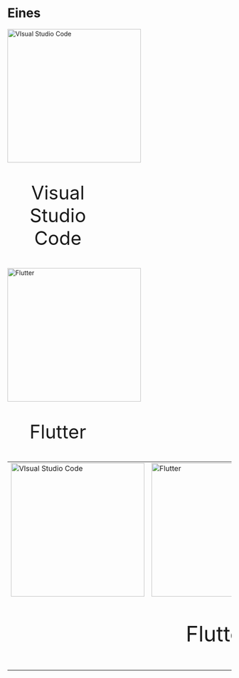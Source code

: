 <!-- TITLE: 1. Home -->
# Eines

<div style=" width: 100%">
	<div style="width: 45%; display: inline">
		<a href="https://wiki-js-epl.herokuapp.com/visual-studio-code"><img width="300" alt="VIsual Studio Code" src="https://mospaw.com/wp-content/uploads/2018/07/Visual_Studio_code_logo-274x300.png"></a> 
		<p style="font-size: 3em; text-align: center; width: 45%">Visual Studio Code</p>
	</div>
	<div style="width: 45%; display: inline">
		<a href="https://wiki-js-epl.herokuapp.com/flutter"><img width="300" alt="Flutter" src="https://cdn-images-1.medium.com/max/1200/1*5-aoK8IBmXve5whBQM90GA.png"></a>	
		<p style="font-size: 3em; text-align: center; width: 45%">Flutter</p>
	</div>

</div>

 <table style="margin: auto; border: none !important">

  <tr style="border: none !important">
    <td style="border: none !important"> <a href="https://wiki-js-epl.herokuapp.com/visual-studio-code"><img width="300" alt="VIsual Studio Code" src="https://mospaw.com/wp-content/uploads/2018/07/Visual_Studio_code_logo-274x300.png"></a> </td>
    <td style="border: none !important"><a href="https://wiki-js-epl.herokuapp.com/flutter"><img width="300" alt="Flutter" src="https://cdn-images-1.medium.com/max/1200/1*5-aoK8IBmXve5whBQM90GA.png"></a>
</td>
  <tr style="border: none !important;">
    <td style="border: none !important"></th>
    <td style="border: none !important"><p style="font-size: 3em; text-align: center">Flutter</p></th>
  </tr>
  </tr>
</table> 